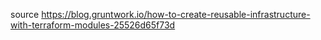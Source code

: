 source https://blog.gruntwork.io/how-to-create-reusable-infrastructure-with-terraform-modules-25526d65f73d